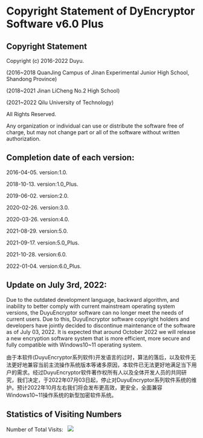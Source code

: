 # Copyright Statement of DyEncryptor Software v6.0 Plus

## Copyright Statement

Copyright (c) 2016-2022 Duyu.

 (2016~2018 QuanJing Campus of Jinan Experimental Junior High School, Shandong Province)
 
 (2018~2021 Jinan LiCheng No.2 High School)
 
 (2021~2022 Qilu University of Technology)

 All Rights Reserved.
 
 Any organization or individual can use or distribute the software free of charge, but may not change part or all of the software without written authorization.
 
 ## Completion date of each version:

 2016-04-05.  version:1.0.
 
 2018-10-13.  version:1.0_Plus.
 
 2019-06-02.  version:2.0.
 
 2020-02-26.  version:3.0.
 
 2020-03-26.  version:4.0.
 
 2021-08-29.  version:5.0.
 
 2021-09-17.  version:5.0_Plus.
 
 2021-10-28.  version:6.0.
 
 2022-01-04.  version:6.0_Plus.


## Update on July 3rd, 2022:
 
 Due to the outdated development language, backward algorithm, and inability to better comply with current mainstream operating system versions, the DuyuEncryptor software can no longer meet the needs of current users. Due to this, DuyuEncryptor software copyright holders and developers have jointly decided to discontinue maintenance of the software as of July 03, 2022. It is expected that around October 2022 we will release a new encryption software system that is more efficient, more secure and fully compatible with Windows10~11 operating system.
 
 由于本软件(DuyuEncryptor系列软件)开发语言的过时，算法的落后，以及软件无法更好地兼容当前主流操作系统版本等诸多原因，本软件已无法更好地满足当下用户的需求。经过DuyuEncryptor软件著作权所有人以及全体开发人员的共同研究，我们决定，于2022年07月03日起，停止对DuyuEncryptor系列软件系统的维护。预计2022年10月左右我们将会发布更高效，更安全，全面兼容Windows10~11操作系统的新型加密软件系统。

## Statistics of Visiting Numbers
<div>Number of Total Visits: &nbsp; <img src="https://visitor-badge.glitch.me/badge?page_id=Duyu09_DuyuEncryptor6.0_Plus" /></div> 
